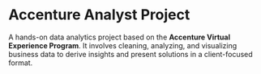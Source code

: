 # Accenture Analyst Project

A hands-on data analytics project based on the **Accenture Virtual Experience Program**. It involves cleaning, analyzing, and visualizing business data to derive insights and present solutions in a client-focused format.

